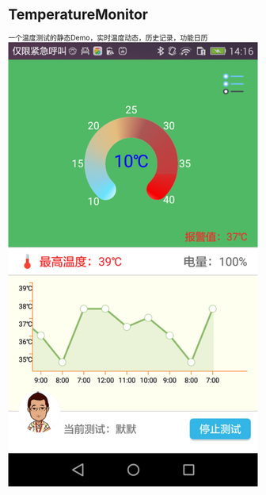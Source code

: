 # TemperatureMonitor
一个温度测试的静态Demo，实时温度动态，历史记录，功能日历
![主页](https://github.com/LeeVanie/TemperatureMonitor/blob/master/image/%E4%B8%BB%E9%A1%B5.png)
